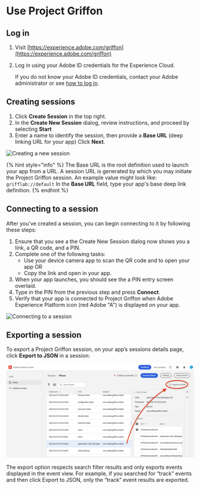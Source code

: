 # Use Project Griffon

## Log in

1. Visit [https://experience.adobe.com/griffon](https://experience.adobe.com/griffon)
2. Log in using your Adobe ID credentials for the Experience Cloud.

   If you do not know your Adobe ID credentials, contact your Adobe administrator or see [how to log in](https://docs.adobe.com/content/help/en/core-services/interface/manage-users-and-products/getting-started-experience-cloud.html).

## Creating sessions

1. Click **Create Session** in the top right.
2. In the **Create New Session** dialog, review instructions, and proceed by selecting **Start**
3. Enter a name to identify the session, then provide a **Base URL** \(deep linking URL for your app\) Click **Next**.

![Creating a new session](../../../.gitbook/assets/assets_-m-julgvpg09f1jttuu__-m-kn_scoqogv3uegkzo_-m-koebjg71pqlppuurb_creat-new-session.gif)

{% hint style="info" %}
The Base URL is the root definition used to launch your app from a URL. A session URL is generated by which you may initiate the Project Griffon session. An example value might look like: `grifflab://default` In the **Base URL** field, type your app's base deep link definition.
{% endhint %}

## Connecting to a session

After you've created a session, you can begin connecting to it by following these steps:

1. Ensure that you see a the Create New Session dialog now shows you a link, a QR code, and a PIN. 
2. Complete one of the following tasks:
   * Use your device camera app to scan the QR code and to open your app OR
   * Copy the link and open in your app.
3. When your app launches, you should see the a PIN entry screen overlaid.
4. Type in the PIN from the previous step and press **Connect**.
5. Verify that your app is connected to Project Griffon when Adobe Experience Platform icon (red Adobe "A") is displayed on your app.

![Connecting to a session](../../../.gitbook/assets/assets_-m-julgvpg09f1jttuu__-m-kolw2vavrhjuimxvm_-m-kszjot_wd0fnkuhe0_connect-to-session.gif)

## Exporting a session

To export a Project Griffon session, on your app’s sessions details page, click **Export to JSON** in a session:

![Exporting a session](../../../.gitbook/assets/assets_-m-julgvpg09f1jttuu__-m-kolw2vavrhjuimxvm_-m-kern6uomuqyodcimt_screen-shot-2020-02-10-at-12.51.58-pm.png)

The export option respects search filter results and only exports events displayed in the event view. For example, if you searched for “track” events and then click Export to JSON, only the “track” event results are exported.

